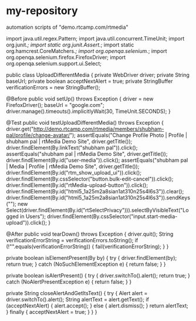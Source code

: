 # my-repository
automation scripts of "demo.rtcamp.com/rtmedia"


import java.util.regex.Pattern;
import java.util.concurrent.TimeUnit;
import org.junit.*;
import static org.junit.Assert.*;
import static org.hamcrest.CoreMatchers.*;
import org.openqa.selenium.*;
import org.openqa.selenium.firefox.FirefoxDriver;
import org.openqa.selenium.support.ui.Select;

public class UploadDifferentMedia {
  private WebDriver driver;
  private String baseUrl;
  private boolean acceptNextAlert = true;
  private StringBuffer verificationErrors = new StringBuffer();

  @Before
  public void setUp() throws Exception {
    driver = new FirefoxDriver();
    baseUrl = "google.com";
    driver.manage().timeouts().implicitlyWait(30, TimeUnit.SECONDS);
  }

  @Test
  public void testUploadDifferentMedia() throws Exception {
    driver.get("http://demo.rtcamp.com/rtmedia/members/shubham-pal/profile/change-avatar/");
    assertEquals("Change Profile Photo | Profile | shubham pal | rtMedia Demo Site", driver.getTitle());
    driver.findElement(By.linkText("shubham pal")).click();
    assertEquals("shubham pal | rtMedia Demo Site", driver.getTitle());
    driver.findElement(By.id("user-media")).click();
    assertEquals("shubham pal | Media | Profile | rtMedia Demo Site", driver.getTitle());
    driver.findElement(By.id("rtm_show_upload_ui")).click();
    driver.findElement(By.cssSelector("button.bulk-edit-cancel")).click();
    driver.findElement(By.id("rtMedia-upload-button")).click();
    driver.findElement(By.id("html5_1a25m2a8sian1at310n25s4l6s3")).clear();
    driver.findElement(By.id("html5_1a25m2a8sian1at310n25s4l6s3")).sendKeys("");
    new Select(driver.findElement(By.id("rtSelectPrivacy"))).selectByVisibleText("Logged in Users");
    driver.findElement(By.cssSelector("input.start-media-upload")).click();
  }

  @After
  public void tearDown() throws Exception {
    driver.quit();
    String verificationErrorString = verificationErrors.toString();
    if (!"".equals(verificationErrorString)) {
      fail(verificationErrorString);
    }
  }

  private boolean isElementPresent(By by) {
    try {
      driver.findElement(by);
      return true;
    } catch (NoSuchElementException e) {
      return false;
    }
  }

  private boolean isAlertPresent() {
    try {
      driver.switchTo().alert();
      return true;
    } catch (NoAlertPresentException e) {
      return false;
    }
  }

  private String closeAlertAndGetItsText() {
    try {
      Alert alert = driver.switchTo().alert();
      String alertText = alert.getText();
      if (acceptNextAlert) {
        alert.accept();
      } else {
        alert.dismiss();
      }
      return alertText;
    } finally {
      acceptNextAlert = true;
    }
  }
}
